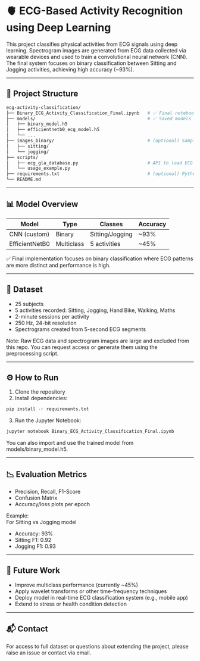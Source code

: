 # 🫀 ECG-Based Activity Recognition using Deep Learning

This project classifies physical activities from ECG signals using deep learning. Spectrogram images are generated from ECG data collected via wearable devices and used to train a convolutional neural network (CNN). The final system focuses on binary classification between Sitting and Jogging activities, achieving high accuracy (~93%).

---

## 📁 Project Structure

```bash
ecg-activity-classification/
├── Binary_ECG_Activity_Classification_Final.ipynb   # ✅ Final notebook (complete pipeline)
├── models/                                          # ✅ Saved models (.h5 files)
│   ├── binary_model.h5
│   ├── efficientnetb0_ecg_model.h5
│   └── ...
├── images_binary/                                   # (optional) Sample spectrograms
│   ├── sitting/
│   └── jogging/
├── scripts/
│   ├── ecg_gla_database.py                          # API to load ECG dataset
│   └── usage_example.py
├── requirements.txt                                 # (optional) Python dependencies
└── README.md
```

---

## 📊 Model Overview

| Model             | Type        | Classes         | Accuracy |
|------------------|-------------|------------------|----------|
| CNN (custom)     | Binary      | Sitting/Jogging  | ~93%     |
| EfficientNetB0   | Multiclass  | 5 activities     | ~45%     |

✅ Final implementation focuses on binary classification where ECG patterns are more distinct and performance is high.

---

## 🔬 Dataset

- 25 subjects
- 5 activities recorded: Sitting, Jogging, Hand Bike, Walking, Maths
- 2-minute sessions per activity
- 250 Hz, 24-bit resolution
- Spectrograms created from 5-second ECG segments

Note: Raw ECG data and spectrogram images are large and excluded from this repo. You can request access or generate them using the preprocessing script.

---

## ⚙️ How to Run

1. Clone the repository
2. Install dependencies:

```bash
pip install -r requirements.txt
```

3. Run the Jupyter Notebook:
```bash
jupyter notebook Binary_ECG_Activity_Classification_Final.ipynb
```

You can also import and use the trained model from models/binary_model.h5.

---

## 📉 Evaluation Metrics

- Precision, Recall, F1-Score
- Confusion Matrix
- Accuracy/loss plots per epoch

Example:  
For Sitting vs Jogging model

- Accuracy: 93%
- Sitting F1: 0.92
- Jogging F1: 0.93

---

## 🚧 Future Work

- Improve multiclass performance (currently ~45%)
- Apply wavelet transforms or other time-frequency techniques
- Deploy model in real-time ECG classification system (e.g., mobile app)
- Extend to stress or health condition detection

---

## 📬 Contact

For access to full dataset or questions about extending the project, please raise an issue or contact via email.
